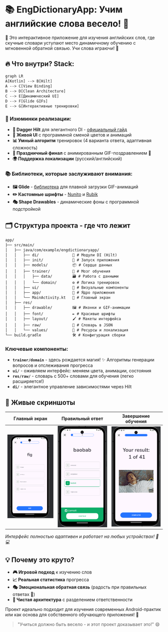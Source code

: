 # 📚 EngDictionaryApp: Учим английские слова весело! 🎉

👋 Это интерактивное приложение для изучения английских слов, где скучные словари уступают место динамичному обучению с мгновенной обратной связью. Учи слова играючи! 🚀

## 🔥 Что внутри? Stack:
```mermaid
graph LR
A[Kotlin] --> B[Hilt]
A --> C[View Binding]
B --> D[Clean Architecture]
C --> E[Динамический UI]
D --> F[Glide GIFs]
E --> G[Интерактивные тренировки]
```

### 🌟 Изюминки реализации:
- **🎯 Dagger Hilt** для элегантного DI - [официальный гайд](https://dagger.dev/hilt/)
- **🎨 Живой UI** с программной сменой цветов и анимаций
- **📊 Умный алгоритм** тренировок (4 варианта ответа, адаптивная сложность)
- **🎉 Праздничный финал** с анимированным GIF-поздравлением 🎊
- **🌍 Поддержка локализации** (русский/английский)

### 📚 Библиотеки, которые заслуживают внимания:
- **🖼️ Glide** - [библиотека](https://bumptech.github.io/glide/) для плавной загрузки GIF-анимаций
- **✏️ Кастомные шрифты** - [Nunito](https://fonts.google.com/specimen/Nunito) и [Rubik](https://fonts.google.com/specimen/Rubik)
- **🎭 Shape Drawables** - динамические фоны с программной подстройкой

## 🗂️ Структура проекта - где что лежит

```
app/
├── src/main/
│   ├── java/com/example/engdictionaryapp/
│   │   ├── di/               🧪 # Модули DI (Hilt)
│   │   ├── init/             🚀 # Запуск приложения
│   │   ├── models/           📦 # Сердце данных
│   │   ├── trainer/          🧠 # Мозг обучения
│   │   │   ├── data/         🗃️ # Работа с данными
│   │   │   └── domain/       ⚙️ # Логика тренировок
│   │   ├── ui/               🎨 # Визуальные компоненты
│   │   ├── app/              📱 # Ядро приложения
│   │   └── MainActivity.kt   🔌 # Главный экран
│   ├── res/
│   │   ├── drawable/         🖼️ # Иконки и GIF-анимации
│   │   ├── font/             ✒️ # Красивые шрифты
│   │   ├── layout/           🖌️ # Макеты интерфейса
│   │   ├── raw/              📖 # Словарь в JSON
│   │   └── values/           🌈 # Ресурсы и локализация
└── build.gradle              🛠️ # Конфигурация сборки
```

### Ключевые компоненты:
- **`trainer/domain`** - здесь рождается магия! ✨ Алгоритмы генерации вопросов и отслеживания прогресса
- **`ui/`** - оживляем интерфейс: меняем цвета, анимации, состояния
- **`res/raw/`** - словарь с 500+ словами для обучения (легко расширяется!)
- **`di/`** - элегантное управление зависимостями через Hilt

## 📸 Живые скриншоты

| Главный экран | Правильный ответ | Завершение обучения |
|---------------|------------------|---------------------|
| ![Главный экран](screenshots/main.png) | ![Правильный ответ](screenshots/correct_answer.png) | ![Завершение обучения](screenshots/finish.png) |

*Интерфейс полностью адаптивен и работает на любых устройствах! 📱💻*

## 💡 Почему это круто?
- **🎮 Игровой подход** к изучению слов
- **📈 Реальная статистика** прогресса
- **🎭 Эмоциональная обратная связь** (радость при правильных ответах 💖)
- **🧩 Чистая архитектура** с разделением ответственности

Проект идеально подходит для изучения современных Android-практик или как основа для собственного обучающего приложения! 🚀

> "Учиться должно быть весело - и этот проект доказывает это!" 😄
